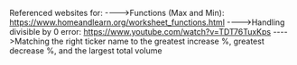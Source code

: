 Referenced websites for:
---->Functions (Max and Min): https://www.homeandlearn.org/worksheet_functions.html
---->Handling divisible by 0 error: https://www.youtube.com/watch?v=TDT76TuxKps
---->Matching the right ticker name to the greatest increase %, greatest decrease %, and the largest total volume
